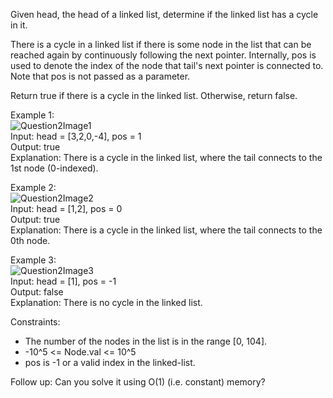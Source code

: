 Given head, the head of a linked list, determine if the linked list has a cycle in it.

There is a cycle in a linked list if there is some node in the list that can be
reached again by continuously following the next pointer. Internally, pos is
used to denote the index of the node that tail's next pointer is connected to.
Note that pos is not passed as a parameter.

Return true if there is a cycle in the linked list. Otherwise, return false.

Example 1:  
![Question2Image1](https://drive.google.com/uc?id=1y9SrNmYTHMVqPXO716gNFjiIBP38Nnvc)  
Input: head = [3,2,0,-4], pos = 1  
Output: true  
Explanation: There is a cycle in the linked list, where the tail connects to the 1st node (0-indexed).

Example 2:  
![Question2Image2](https://drive.google.com/uc?id=1B4OhT7GSMiM0JFmNOlpwlxoeW7pc-LzR)  
Input: head = [1,2], pos = 0  
Output: true  
Explanation: There is a cycle in the linked list, where the tail connects to the 0th node.

Example 3:  
![Question2Image3](https://drive.google.com/uc?id=1X_bu-qKvbBUVb1jT4takZFP5S1DKAdD2)  
Input: head = [1], pos = -1  
Output: false  
Explanation: There is no cycle in the linked list.

Constraints:

- The number of the nodes in the list is in the range [0, 104].
- -10^5 <= Node.val <= 10^5
- pos is -1 or a valid index in the linked-list.

Follow up: Can you solve it using O(1) (i.e. constant) memory?
